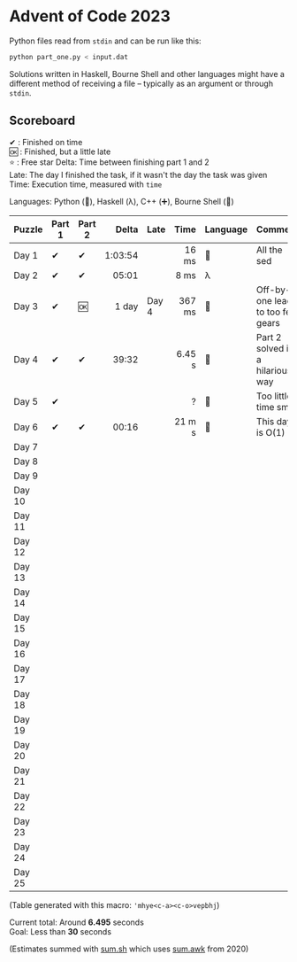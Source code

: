 # Advent of Code 2023

Python files read from `stdin` and can be run like this:

```sh
python part_one.py < input.dat
```

Solutions written in Haskell, Bourne Shell and other languages might have a different method of receiving a file – typically as an argument or through `stdin`.

## Scoreboard

✔ : Finished on time  
🆗 : Finished, but a little late  
⭐ : Free star
Delta: Time between finishing part 1 and 2  
Late: The day I finished the task, if it wasn't the day the task was given  
Time: Execution time, measured with `time`

Languages: Python (🐍), Haskell (λ), C++ (➕), Bourne Shell (🐚)

| Puzzle | Part 1 | Part 2 | Delta   | Late   | Time   | Language | Comment                              |
| ------ | ------ | ------ | ------: | ------ | -----: | -------- | ------------------------------------ |
| Day 1  | ✔      | ✔      | 1:03:54 |        | 16 ms  | 🐚       | All the sed                          |
| Day 2  | ✔      | ✔      | 05:01   |        | 8 ms   | λ        |                                      |
| Day 3  | ✔      | 🆗     | 1 day   | Day 4  | 367 ms | 🐍       | Off-by-one lead to too few gears     |
| Day 4  | ✔      | ✔      | 39:32   |        | 6.45 s | 🐍       | Part 2 solved in a hilarious way     |
| Day 5  | ✔      |        |         |        | ?      | 🐍       | Too little time smh                  |
| Day 6  | ✔      | ✔      | 00:16   |        | 21 m s | 🐍       | This day is O(1)                     |
| Day 7  |        |        |         |        |        |          |                                      |
| Day 8  |        |        |         |        |        |          |                                      |
| Day 9  |        |        |         |        |        |          |                                      |
| Day 10 |        |        |         |        |        |          |                                      |
| Day 11 |        |        |         |        |        |          |                                      |
| Day 12 |        |        |         |        |        |          |                                      |
| Day 13 |        |        |         |        |        |          |                                      |
| Day 14 |        |        |         |        |        |          |                                      |
| Day 15 |        |        |         |        |        |          |                                      |
| Day 16 |        |        |         |        |        |          |                                      |
| Day 17 |        |        |         |        |        |          |                                      |
| Day 18 |        |        |         |        |        |          |                                      |
| Day 19 |        |        |         |        |        |          |                                      |
| Day 20 |        |        |         |        |        |          |                                      |
| Day 21 |        |        |         |        |        |          |                                      |
| Day 22 |        |        |         |        |        |          |                                      |
| Day 23 |        |        |         |        |        |          |                                      |
| Day 24 |        |        |         |        |        |          |                                      |
| Day 25 |        |        |         |        |        |          |                                      |

(Table generated with this macro: `'mhye<c-a><c-o>vepbhj`)

Current total: Around **6.495** seconds  
Goal: Less than **30** seconds

(Estimates summed with [sum.sh](sum.sh) which uses [sum.awk](../2020/sum.awk) from 2020)
